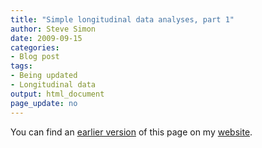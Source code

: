 ```yaml
---
title: "Simple longitudinal data analyses, part 1"
author: Steve Simon
date: 2009-09-15
categories:
- Blog post
tags:
- Being updated
- Longitudinal data
output: html_document
page_update: no
---
```


You can find an [earlier version][sim1] of this page on my [website][sim2].

[sim1]: http://www.pmean.com/09/LongitudinalPart1.html
[sim2]: http://www.pmean.com
